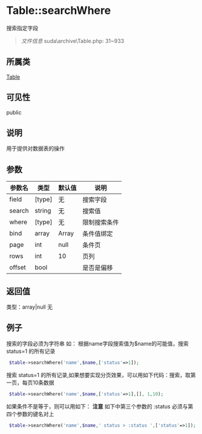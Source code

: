 # Table::searchWhere
搜索指定字段
> *文件信息* suda\archive\Table.php: 31~933
## 所属类 

[Table](../Table.md)

## 可见性

  public  
## 说明


用于提供对数据表的操作


## 参数

| 参数名 | 类型 | 默认值 | 说明 |
|--------|-----|-------|-------|
| field |  [type] | 无 |  搜索字段 |
| search |  string | 无 |  搜索值 |
| where |  [type] | 无 |  限制搜索条件 |
| bind |  array | Array |  条件值绑定 |
| page |  int | null |  条件页 |
| rows |  int | 10 |  页列 |
| offset |  bool |  |  是否是偏移 |

## 返回值
类型：array|null
无

## 例子


搜索的字段必须为字符串
如：
根据name字段搜索值为$name的可能值，搜索 status=1 的所有记录

```php
 $table->searchWhere('name',$name,['status'=>1]);
```

搜索 status=1 的所有记录,如果想要实现分页效果，可以用如下代码：搜索，取第一页，每页10条数据

```php
 $table->searchWhere('name',$name,['status'=>1],[], 1,10);
```

如果条件不是等于，则可以用如下：
**注意** 如下中第三个参数的 :status 必须与第四个参数的键名对上

```php
 $table->searchWhere('name',$name,' status > :status ',['status'=>1]);
```